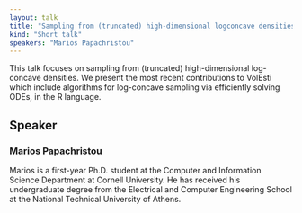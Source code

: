 ```yaml
---
layout: talk
title: "Sampling from (truncated) high-dimensional logconcave densities with VolEsti (GeomScale Project)"
kind: "Short talk"
speakers: "Marios Papachristou"
---
```


This talk focuses on sampling from (truncated) high-dimensional log-concave densities. We present the most recent contributions to VolEsti which include algorithms for log-concave sampling via efficiently solving ODEs, in the R language.

## Speaker

### Marios Papachristou

Marios is a first-year Ph.D. student at the Computer and Information Science Department at Cornell University. He has received his undergraduate degree from the Electrical and Computer Engineering School at the National Technical University of Athens.
